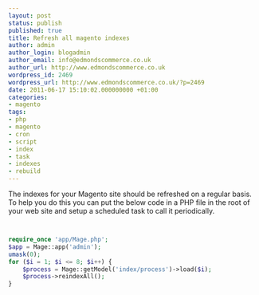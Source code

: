 ```yaml
---
layout: post
status: publish
published: true
title: Refresh all magento indexes
author: admin
author_login: blogadmin
author_email: info@edmondscommerce.co.uk
author_url: http://www.edmondscommerce.co.uk
wordpress_id: 2469
wordpress_url: http://www.edmondscommerce.co.uk/?p=2469
date: 2011-06-17 15:10:02.000000000 +01:00
categories:
- magento
tags:
- php
- magento
- cron
- script
- index
- task
- indexes
- rebuild
---
```

The indexes for your Magento site should be refreshed on a regular basis. To help you do this you can put the below code in a PHP file in the root of your web site and setup a scheduled task to call it periodically.

```php


require_once 'app/Mage.php';
$app = Mage::app('admin');
umask(0);
for ($i = 1; $i <= 8; $i++) {
    $process = Mage::getModel('index/process')->load($i);
    $process->reindexAll();
}

```
